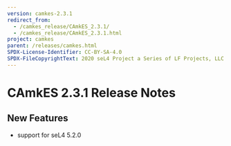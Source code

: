```yaml
---
version: camkes-2.3.1
redirect_from:
  - /camkes_release/CAmkES_2.3.1/
  - /camkes_release/CAmkES_2.3.1.html
project: camkes
parent: /releases/camkes.html
SPDX-License-Identifier: CC-BY-SA-4.0
SPDX-FileCopyrightText: 2020 seL4 Project a Series of LF Projects, LLC.
---
```

# CAmkES 2.3.1 Release Notes


## New Features


- support for seL4 5.2.0


